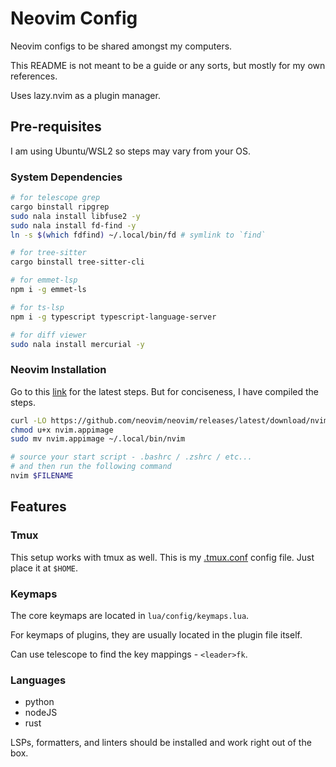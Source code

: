 # Neovim Config

Neovim configs to be shared amongst my computers.

This README is not meant to be a guide or any sorts,
but mostly for my own references.

Uses lazy.nvim as a plugin manager.

## Pre-requisites

I am using Ubuntu/WSL2 so steps may vary from your OS.

### System Dependencies

```sh
# for telescope grep
cargo binstall ripgrep 
sudo nala install libfuse2 -y
sudo nala install fd-find -y 
ln -s $(which fdfind) ~/.local/bin/fd # symlink to `find`

# for tree-sitter
cargo binstall tree-sitter-cli 

# for emmet-lsp
npm i -g emmet-ls

# for ts-lsp
npm i -g typescript typescript-language-server

# for diff viewer
sudo nala install mercurial -y
```

### Neovim Installation

Go to this [link](https://github.com/neovim/neovim/blob/master/INSTALL.md) for
the latest steps. But for conciseness, I have compiled the steps.

```sh
curl -LO https://github.com/neovim/neovim/releases/latest/download/nvim.appimage
chmod u+x nvim.appimage
sudo mv nvim.appimage ~/.local/bin/nvim

# source your start script - .bashrc / .zshrc / etc...
# and then run the following command
nvim $FILENAME
```

## Features

### Tmux

This setup works with tmux as well.
This is my [.tmux.conf](https://gist.github.com/leelhn2345/ae8792433f073341f6f80f85b7f9983b)
config file.
Just place it at `$HOME`.

### Keymaps

The core keymaps are located in `lua/config/keymaps.lua`.

For keymaps of plugins, they are usually located in the plugin file itself.

Can use telescope to find the key mappings - `<leader>fk`.

### Languages

- python
- nodeJS
- rust

LSPs, formatters, and linters should be installed and work right out of the box.
